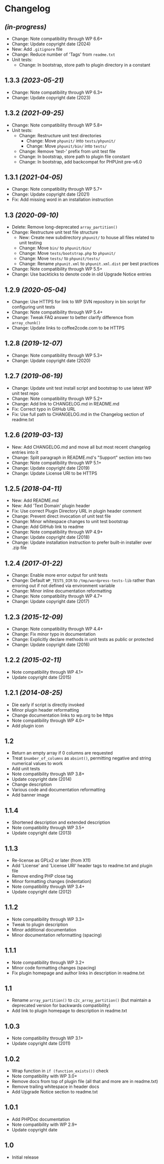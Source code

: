 # Changelog

## _(in-progress)_
* Change: Note compatibility through WP 6.6+
* Change: Update copyright date (2024)
* New: Add `.gitignore` file
* Change: Reduce number of 'Tags' from `readme.txt`
* Unit tests:
    * Change: In bootstrap, store path to plugin directory in a constant

## 1.3.3 _(2023-05-21)_
* Change: Note compatibility through WP 6.3+
* Change: Update copyright date (2023)

## 1.3.2 _(2021-09-25)_
* Change: Note compatibility through WP 5.8+
* Unit tests:
    * Change: Restructure unit test directories
        * Change: Move `phpunit/` into `tests/phpunit/`
        * Change: Move `phpunit/bin/` into `tests/`
    * Change: Remove 'test-' prefix from unit test file
    * Change: In bootstrap, store path to plugin file constant
    * Change: In bootstrap, add backcompat for PHPUnit pre-v6.0

## 1.3.1 _(2021-04-05)_
* Change: Note compatibility through WP 5.7+
* Change: Update copyright date (2021)
* Fix: Add missing word in an installation instruction

## 1.3 _(2020-09-10)_
* Delete: Remove long-deprecated `array_partition()`
* Change: Restructure unit test file structure
    * New: Create new subdirectory `phpunit/` to house all files related to unit testing
    * Change: Move `bin/` to `phpunit/bin/`
    * Change: Move `tests/bootstrap.php` to `phpunit/`
    * Change: Move `tests/` to `phpunit/tests/`
    * Change: Rename `phpunit.xml` to `phpunit.xml.dist` per best practices
* Change: Note compatibility through WP 5.5+
* Change: Use backticks to denote code in old Upgrade Notice entries

## 1.2.9 _(2020-05-04)_
* Change: Use HTTPS for link to WP SVN repository in bin script for configuring unit tests
* Change: Note compatibility through WP 5.4+
* Change: Tweak FAQ answer to better clarify difference from `array_chunk()`
* Change: Update links to coffee2code.com to be HTTPS

## 1.2.8 _(2019-12-07)_
* Change: Note compatibility through WP 5.3+
* Change: Update copyright date (2020)

## 1.2.7 _(2019-06-19)_
* Change: Update unit test install script and bootstrap to use latest WP unit test repo
* Change: Note compatibility through WP 5.2+
* Change: Add link to CHANGELOG.md in README.md
* Fix: Correct typo in GitHub URL
* Fix: Use full path to CHANGELOG.md in the Changelog section of readme.txt

## 1.2.6 _(2019-03-13)_
* New: Add CHANGELOG.md and move all but most recent changelog entries into it
* Change: Split paragraph in README.md's "Support" section into two
* Change: Note compatibility through WP 5.1+
* Change: Update copyright date (2019)
* Change: Update License URI to be HTTPS

## 1.2.5 _(2018-04-11)_
* New: Add README.md
* New: Add 'Text Domain' plugin header
* Fix: Use correct Plugin Directory URL in plugin header comment
* Change: Prevent direct invocation of unit test file
* Change: Minor whitespace changes to unit test bootstrap
* Change: Add GitHub link to readme
* Change: Note compatibility through WP 4.9+
* Change: Update copyright date (2018)
* Change: Update installation instruction to prefer built-in installer over .zip file

## 1.2.4 _(2017-01-22)_
* Change: Enable more error output for unit tests
* Change: Default `WP_TESTS_DIR` to `/tmp/wordpress-tests-lib` rather than erroring out if not defined via environment variable
* Change: Minor inline documentation reformatting
* Change: Note compatibility through WP 4.7+
* Change: Update copyright date (2017)

## 1.2.3 _(2015-12-09)_
* Change: Note compatibility through WP 4.4+
* Change: Fix minor typo in documentation
* Change: Explicitly declare methods in unit tests as public or protected
* Change: Update copyright date (2016)

## 1.2.2 _(2015-02-11)_
* Note compatibility through WP 4.1+
* Update copyright date (2015)

## 1.2.1 _(2014-08-25)_
* Die early if script is directly invoked
* Minor plugin header reformatting
* Change documentation links to wp.org to be https
* Note compatibility through WP 4.0+
* Add plugin icon

## 1.2
* Return an empty array if 0 columns are requested
* Treat `$number_of_columns` as `absint()`, permitting negative and string numerical values to work
* Add unit tests
* Note compatibility through WP 3.8+
* Update copyright date (2014)
* Change description
* Various code and documentation reformatting
* Add banner image

## 1.1.4
* Shortened description and extended description
* Note compatibility through WP 3.5+
* Update copyright date (2013)

## 1.1.3
* Re-license as GPLv2 or later (from X11)
* Add 'License' and 'License URI' header tags to readme.txt and plugin file
* Remove ending PHP close tag
* Minor formatting changes (indentation)
* Note compatibility through WP 3.4+
* Update copyright date (2012)

## 1.1.2
* Note compatibility through WP 3.3+
* Tweak to plugin description
* Minor additional documentation
* Minor documentation reformatting (spacing)

## 1.1.1
* Note compatibility through WP 3.2+
* Minor code formatting changes (spacing)
* Fix plugin homepage and author links in description in readme.txt

## 1.1
* Rename `array_partition()` to `c2c_array_partition()` (but maintain a deprecated version for backwards compatibility)
* Add link to plugin homepage to description in readme.txt

## 1.0.3
* Note compatibility through WP 3.1+
* Update copyright date (2011)

## 1.0.2
* Wrap function in `if (function_exists())` check
* Note compatibility with WP 3.0+
* Remove docs from top of plugin file (all that and more are in readme.txt)
* Remove trailing whitespace in header docs
* Add Upgrade Notice section to readme.txt

## 1.0.1
* Add PHPDoc documentation
* Note compatibility with WP 2.9+
* Update copyright date

## 1.0
* Initial release
